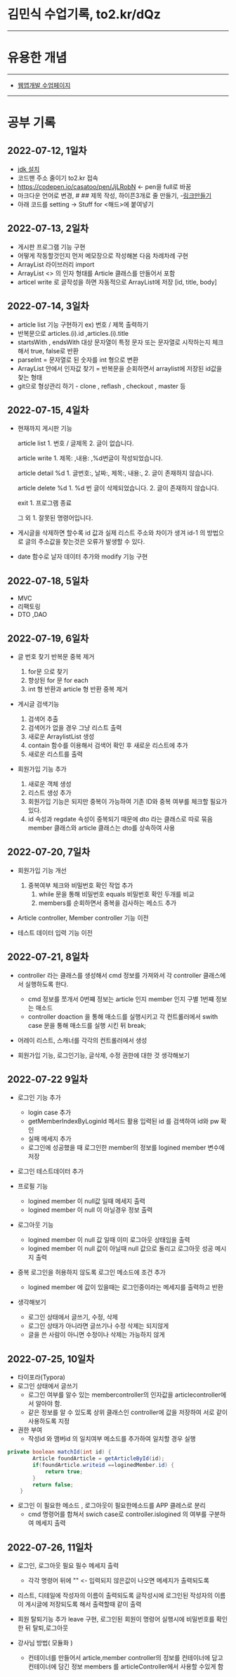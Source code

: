# 김민식 수업기록, to2.kr/dQz

---

# 유용한 개념 

---

- [웹앱개발 수업페이지](https://codepen.io/woooyoung/full/vYRXBOM)
---
# 공부 기록

## 2022-07-12, 1일차
- [jdk 설치](https://www.oracle.com/kr/java/technologies/javase/javase8-archive-downloads.html)
- 코드팬 주소 줄이기 to2.kr 접속
- https://codepen.io/casatoo/pen/JjLRobN  <- pen을 full로 바꿈
- 마크다운 언어로 변경, # ## 제목 작성, 하이픈3개로 줄 만들기, -[링크만들기]()
- 아래 코드를 setting -> Stuff for <해드>에 붙여넣기

## 2022-07-13, 2일차
- 게시판 프로그램 기능 구현
- 어떻게 작동할것인지 먼저 메모장으로 작성해본 다음 차례차례 구현
- ArrayList 라이브러리 import
- ArrayList <> 의 인자 형태를 Article 클래스를 만들어서 포함
- articel write 로 글작성을 하면 자동적으로 ArrayList에 저장 [id, title, body]  
## 2022-07-14, 3일차
- article list 기능 구현하기 ex) 번호 / 제목 출력하기
- 반복문으로 articles.(i).id ,articles.(i).title
- startsWith , endsWith 대상 문자열이 특정 문자 또는 문자열로 시작하는지 체크 해서 true, false로 반환
- parseInt = 문자열로 된 숫자를 int 형으로 변환
- ArrayList 안에서 인자값 찾기 = 반복문을 순회하면서 arraylist에 저장된 id값을 찾는 형태
- git으로 형상관리 하기 - clone , reflash , checkout , master 등

## 2022-07-15, 4일차
- 현재까지 게시판 기능

	article list
		1. 번호 / 글제목
		2. 글이 없습니다.

	article write
		1. 제목: ,내용: ,%d번글이 작성되었습니다.

	article detail %d
		1. 글번호:, 날짜:, 제목:, 내용:,
		2. 글이 존재하지 않습니다.

	article delete %d
		1. %d 번 글이 삭제되었습니다.
		2. 글이 존재하지 않습니다.

	exit
		1. 프로그램 종료

	그 외
		1. 잘못된 명령어입니다.
	
- 게시글을 삭제하면 할수록 id 값과 실제 리스트 주소와 차이가 생겨 id-1 의 방법으로 글의 주소값을 찾는것은 오류가 발생할 수 있다.

- date 함수로 날자 데이터 추가와 modify 기능 구현
## 2022-07-18, 5일차

- MVC
- 리팩토링
- DTO ,DAO 



## 2022-07-19, 6일차

- 글 번호 찾기 반복문 중복 제거
	1. for문 으로 찾기 
	2. 향상된 for 문 for each
	3. int 형 반환과 article 형 반환 중복 제거
	
- 게시글 검색기능
	1. 검색어 추출
	2. 검색어가 없을 경우 그냥 리스트 출력
	3. 새로운 ArraylistList 생성
	4. contain 함수를 이용해서 검색어 확인 후 새로운 리스트에 추가
	5. 새로운 리스트를 출력
	
- 회원가입 기능 추가
	1. 새로운 객체 생성
	2. 리스트 생성 추가
	3. 회원가입 기능은 되지만 중복이 가능하여 기존 ID와 중복 여부를 체크할 필요가 있다.
	4. id 속성과 regdate 속성이 중복되기 때문에 dto 라는 클래스로 따로 묶음 member 클래스와 article 클래스는 dto를 상속하여 사용

## 2022-07-20, 7일차

- 회원가입 기능 개선
	1. 중복여부 체크와 비밀번호 확인 작업 추가
		1. while 문을 통해 비밀번호 equals 비밀번호 확인 두개를 비교
		2. members를 순회하면서 중복을 검사하는 메소드 추가

- Article controller, Member controller 기능 이전

- 테스트 데이터 입력 기능 이전

## 2022-07-21, 8일차

- controller 라는 클래스를 생성해서 cmd 정보를 가져와서 각 controller 클래스에서 실행하도록 한다.
	- cmd 정보를 쪼개서 0번쨰 정보는 article 인지 member 인지 구별 1번쨰 정보는 매소드
	- controller doaction 을 통해 매소드를 실행시키고 각 컨트롤러에서 swith case 문을 통해 매소드를 실행 시킨 뒤 break;
	
- 어레이 리스트, 스캐너를 각각의 컨트롤러에서 생성

- 회원가입 기능, 로그인기능, 글삭제, 수정 권한에 대한 것 생각해보기

## 2022-07-22 9일차

- 로그인 기능 추가 
	- login case 추가
	- getMemberIndexByLoginId 메서드 활용 입력된 id 를 검색하여 id와 pw 확인
	- 실패 메세지 추가
	- 로그인에 성공했을 때 로그인한 member의 정보를 logined member 변수에 저장
	
- 로그인 테스트데이터 추가
- 프로필 기능
	- logined member 이 null값 일때 메세지 출력
	- logined member 이 null 이 아닐경우 정보 출력 
- 로그아웃 기능 
	- logined member 이 null 값 일때 이미 로그아웃 상태임을 출력
	- logined member 이 null 값이 아닐때 null 값으로 돌리고 로그아웃 성공 메시지 출력
- 중복 로그인을 허용하지 않도록 로그인 메소드에 조건 추가
	- logined member 에 값이 있을때는 로그인중이라는 메세지를 출력하고 반환
- 생각해보기
	- 로그인 상태에서 글쓰기, 수정, 삭제
	- 로그인 상태가 아니라면 글쓰기나 수정 삭제는 되지않게
	- 글을 쓴 사람이 아니면 수정이나 삭제는 가능하지 않게

## 2022-07-25, 10일차
- 타이포라(Typora)
- 로그인 상태에서 글쓰기
	- 로그인 여부를 알수 있는 membercontroller의 인자값을 articlecontroller에서 알아야 함.
	- 같은 정보를 알 수 있도록 상위 클래스인 controller에 값을 저장하여 서로 같이 사용하도록 지정
- 권한 부여
	- 작성id 와 맴버id 의 일치여부 메소드를 추가하여 일치할 경우 실행
```java
private boolean matchId(int id) {
		Article foundArticle = getArticleById(id);
		if(foundArticle.writeid ==loginedMember.id) {
			return true;
		}
		return false;
	}
```
- 로그인 이 필요한 메소드 , 로그아웃이 필요한메소드를 APP 클레스로 분리
	- cmd 명령어를 합쳐서 swich case로 controller.islogined 의 여부를 구분하여 메세지 출력

## 2022-07-26, 11일차
- 로그인, 로그아웃 필요 필수 메세지 출력
	- 각각 명령어 뒤에 "" <- 입력되지 않은값이 나오면 메세지가 출력되도록
- 리스트, 디테일에 작성자의 이름이 출력되도록  글작성시에 로그인된 작성자의 이름이 게시글에 저장되도록 해서 출력할때 같이 출력
- 회원 탈퇴기능 추가 leave 구현, 로그인된 회원이 명령어 실행시에 비밀번호를 확인한 뒤 탈퇴,로그아웃

- 강사님 방법( 모듈화 )
	- 컨테이너를 만들어서 article,member controller의 정보를 컨테이너에 담고 컨테이너에 담긴 정보 members 를 articleController에서 사용할 수있게 함